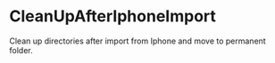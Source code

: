 # CleanUpAfterIphoneImport
Clean up directories after import from Iphone and move to permanent folder.


